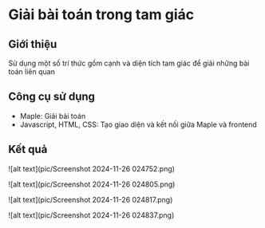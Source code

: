 # Giải bài toán trong tam giác
## Giới thiệu
Sử dụng một số trí thức gồm cạnh và diện tích tam giác để giải những bài toán liên quan
## Công cụ sử dụng
- Maple: Giải bài toán
- Javascript, HTML, CSS: Tạo giao diện và kết nối giữa Maple và frontend
## Kết quả
![alt text](pic/Screenshot 2024-11-26 024752.png)

![alt text](pic/Screenshot 2024-11-26 024805.png)

![alt text](pic/Screenshot 2024-11-26 024817.png)

![alt text](pic/Screenshot 2024-11-26 024837.png)
